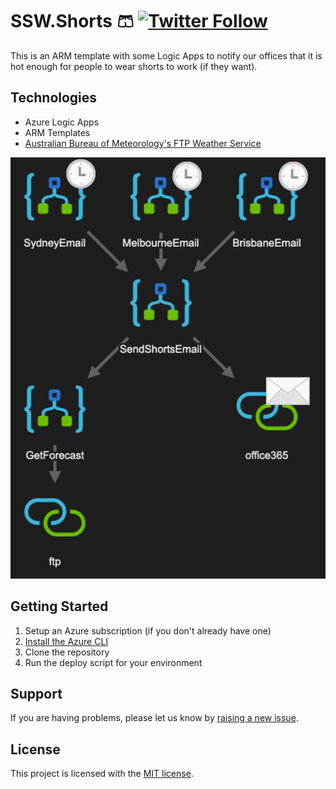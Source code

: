 # SSW.Shorts 🩳 [![Twitter Follow](https://img.shields.io/twitter/follow/SSW_TV.svg?style=social&label=Follow)](https://twitter.com/SSW_TV)

This is an ARM template with some Logic Apps to notify our offices that it is hot enough for people to wear shorts to work (if they want).

## Technologies
* Azure Logic Apps
* ARM Templates
* [Australian Bureau of Meteorology's FTP Weather Service](http://www.bom.gov.au/catalogue/anon-ftp.shtml)

![Dependency diagram](https://github.com/SSWConsulting/SSW.Shorts/raw/master/_overview.png)

## Getting Started
1. Setup an Azure subscription (if you don't already have one)
1. [Install the Azure CLI](https://docs.microsoft.com/en-us/cli/azure/install-azure-cli?view=azure-cli-latest)
1. Clone the repository
1. Run the deploy script for your environment

## Support

If you are having problems, please let us know by [raising a new issue](https://github.com/SSWConsulting/SSW.Shorts/issues/new).

## License

This project is licensed with the [MIT license](LICENSE).